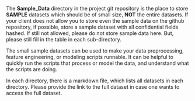The **Sample_Data**  directory in the project git repository is the place to store **SAMPLE** datasets which should be of small size, **NOT** the entire datasets. If your client does not allow you to store even the sample data on the github repository, if possible, store a sample dataset with all confidential fields hashed. If still not allowed, please do not store sample data here. But, please still fill in the table in each sub-directory. 

The small sample datasets can be used to make your data preprocessing, feature engineering, or modeling scripts runnable. It can be helpful to quickly run the scripts that process or model the data, and understand what the scripts are doing.  

In each directory, there is a markdown file, which lists all datasets in each directory. Please provide the link to the full dataset in case one wants to access the full dataset. 



